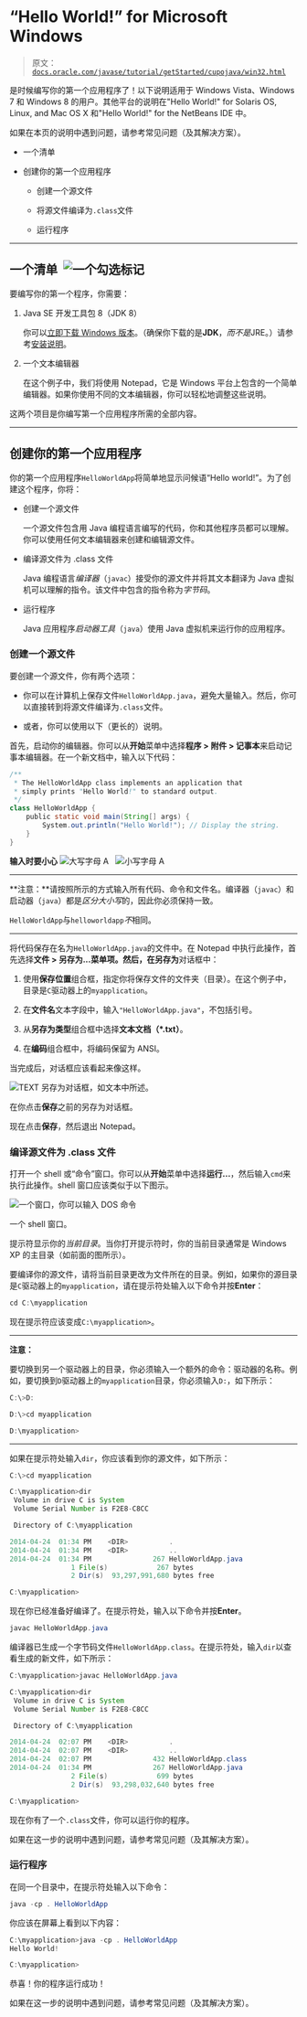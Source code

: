 # “Hello World!” for Microsoft Windows

> 原文：[`docs.oracle.com/javase/tutorial/getStarted/cupojava/win32.html`](https://docs.oracle.com/javase/tutorial/getStarted/cupojava/win32.html)

是时候编写你的第一个应用程序了！以下说明适用于 Windows Vista、Windows 7 和 Windows 8 的用户。其他平台的说明在"Hello World!" for Solaris OS, Linux, and Mac OS X 和"Hello World!" for the NetBeans IDE 中。

如果在本页的说明中遇到问题，请参考常见问题（及其解决方案）。

+   一个清单

+   创建你的第一个应用程序

    +   创建一个源文件

    +   将源文件编译为`.class`文件

    +   运行程序

* * *

## 一个清单  ![一个勾选标记](img/ae285209df9792caff36016a53cd305f.png)

要编写你的第一个程序，你需要：

1.  Java SE 开发工具包 8（JDK 8）

    你可以[立即下载 Windows 版本](http://www.oracle.com/technetwork/java/javase/downloads/index.html)。（确保你下载的是**JDK**，*而不是*JRE。）请参考[安装说明](https://docs.oracle.com/javase/8/docs/technotes/guides/install/install_overview.html)。

1.  一个文本编辑器

    在这个例子中，我们将使用 Notepad，它是 Windows 平台上包含的一个简单编辑器。如果你使用不同的文本编辑器，你可以轻松地调整这些说明。

这两个项目是你编写第一个应用程序所需的全部内容。

* * *

## 创建你的第一个应用程序

你的第一个应用程序`HelloWorldApp`将简单地显示问候语“Hello world!”。为了创建这个程序，你将：

+   创建一个源文件

    一个源文件包含用 Java 编程语言编写的代码，你和其他程序员都可以理解。你可以使用任何文本编辑器来创建和编辑源文件。

+   编译源文件为 .class 文件

    Java 编程语言*编译器*（`javac`）接受你的源文件并将其文本翻译为 Java 虚拟机可以理解的指令。该文件中包含的指令称为*字节码*。

+   运行程序

    Java 应用程序*启动器工具*（`java`）使用 Java 虚拟机来运行你的应用程序。

### 创建一个源文件

要创建一个源文件，你有两个选项：

+   你可以在计算机上保存文件`HelloWorldApp.java`，避免大量输入。然后，你可以直接转到将源文件编译为`.class`文件。

+   或者，你可以使用以下（更长的）说明。

首先，启动你的编辑器。你可以从**开始**菜单中选择**程序 > 附件 > 记事本**来启动记事本编辑器。在一个新文档中，输入以下代码：

```java
/**
 * The HelloWorldApp class implements an application that
 * simply prints "Hello World!" to standard output.
 */
class HelloWorldApp {
    public static void main(String[] args) {
        System.out.println("Hello World!"); // Display the string.
    }
}

```

**输入时要小心** ![大写字母 A](img/fe2a9efa9303e3a11008a371960c6958.png)   ![小写字母 A](img/35dfe1acb05615f4c50f882eefb02a10.png)

* * *

**注意：**请按照所示的方式输入所有代码、命令和文件名。编译器（`javac`）和启动器（`java`）都是*区分大小写*的，因此你必须保持一致。

`HelloWorldApp`与`helloworldapp`*不*相同。

* * *

将代码保存在名为`HelloWorldApp.java`的文件中。在 Notepad 中执行此操作，首先选择**文件 > 另存为...**菜单项。然后，在**另存为**对话框中：

1.  使用**保存位置**组合框，指定你将保存文件的文件夹（目录）。在这个例子中，目录是`C`驱动器上的`myapplication`。

1.  在**文件名**文本字段中，输入`"HelloWorldApp.java"`，不包括引号。

1.  从**另存为类型**组合框中选择**文本文档（*.txt）**。

1.  在**编码**组合框中，将编码保留为 ANSI。

当完成后，对话框应该看起来像这样。

![TEXT 另存为对话框，如文本中所述。](img/e79c5a4475f456d8614ab24453240431.png)

在你点击**保存**之前的另存为对话框。

现在点击**保存**，然后退出 Notepad。

### 编译源文件为 .class 文件

打开一个 shell 或“命令”窗口。你可以从**开始**菜单中选择**运行...**，然后输入`cmd`来执行此操作。shell 窗口应该类似于以下图示。

![一个窗口，你可以输入 DOS 命令](img/a2a910bef609d5233a19cd0a54d361ef.png)

一个 shell 窗口。

提示符显示你的*当前目录*。当你打开提示符时，你的当前目录通常是 Windows XP 的主目录（如前面的图所示）。

要编译你的源文件，请将当前目录更改为文件所在的目录。例如，如果你的源目录是`C`驱动器上的`myapplication`，请在提示符处输入以下命令并按**Enter**：

```java
cd C:\myapplication

```

现在提示符应该变成`C:\myapplication>`。

* * *

**注意：**

要切换到另一个驱动器上的目录，你必须输入一个额外的命令：驱动器的名称。例如，要切换到`D`驱动器上的`myapplication`目录，你必须输入`D:`，如下所示：

```java
C:\>D:

D:\>cd myapplication

D:\myapplication>
```

* * *

如果在提示符处输入`dir`，你应该看到你的源文件，如下所示：

```java
C:\>cd myapplication

C:\myapplication>dir
 Volume in drive C is System
 Volume Serial Number is F2E8-C8CC

 Directory of C:\myapplication

2014-04-24  01:34 PM    <DIR>          .
2014-04-24  01:34 PM    <DIR>          ..
2014-04-24  01:34 PM               267 HelloWorldApp.java
               1 File(s)            267 bytes
               2 Dir(s)  93,297,991,680 bytes free

C:\myapplication>
```

现在你已经准备好编译了。在提示符处，输入以下命令并按**Enter**。

```java
javac HelloWorldApp.java

```

编译器已生成一个字节码文件`HelloWorldApp.class`。在提示符处，输入`dir`以查看生成的新文件，如下所示：

```java
C:\myapplication>javac HelloWorldApp.java

C:\myapplication>dir
 Volume in drive C is System
 Volume Serial Number is F2E8-C8CC

 Directory of C:\myapplication

2014-04-24  02:07 PM    <DIR>          .
2014-04-24  02:07 PM    <DIR>          ..
2014-04-24  02:07 PM               432 HelloWorldApp.class
2014-04-24  01:34 PM               267 HelloWorldApp.java
               2 File(s)            699 bytes
               2 Dir(s)  93,298,032,640 bytes free

C:\myapplication>
```

现在你有了一个`.class`文件，你可以运行你的程序。

如果在这一步的说明中遇到问题，请参考常见问题（及其解决方案）。

### 运行程序

在同一个目录中，在提示符处输入以下命令：

```java
java -cp . HelloWorldApp

```

你应该在屏幕上看到以下内容：

```java
C:\myapplication>java -cp . HelloWorldApp
Hello World!

C:\myapplication>
```

恭喜！你的程序运行成功！

如果在这一步的说明中遇到问题，请参考常见问题（及其解决方案）。
